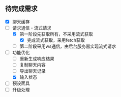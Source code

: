 ## 待完成需求

+ [x] 聊天缓存
+ [ ] 请求通信 - 流式请求
  + [x] 第一阶段先获取所有，不采用流式获取
    + [x] 完成流式获取，采用fetch获取
  + [ ] 第二阶段采用ws通信，由后台服务器实现流式请求
+ [ ] 功能优化
  + [ ] 重新生成响应结果
  + [ ] 复制聊天内容
  + [ ] 导出聊天记录
  + [x] 输入状态
+ [ ] 预设面具
+ [ ] 升级处理
